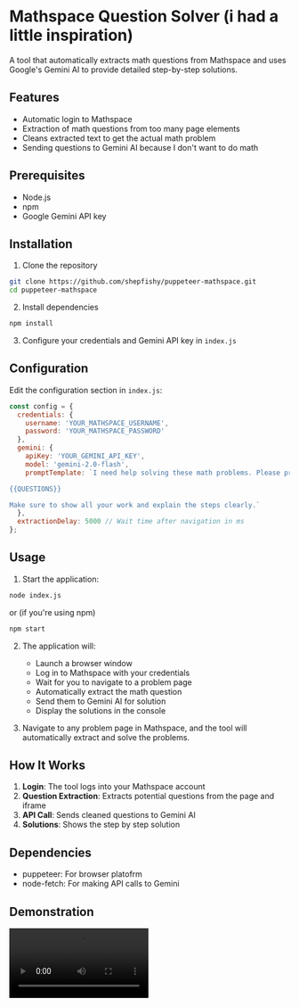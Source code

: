 
# Mathspace Question Solver (i had a little inspiration)

A tool that automatically extracts math questions from Mathspace and uses Google's Gemini AI to provide detailed step-by-step solutions.

## Features

- Automatic login to Mathspace
- Extraction of math questions from too many page elements
- Cleans extracted text to get the actual math problem
- Sending questions to Gemini AI because I don't want to do math

## Prerequisites

- Node.js
- npm
- Google Gemini API key

## Installation

1. Clone the repository
```bash
git clone https://github.com/shepfishy/puppeteer-mathspace.git
cd puppeteer-mathspace
```

2. Install dependencies
```bash
npm install
```

3. Configure your credentials and Gemini API key in `index.js`

## Configuration

Edit the configuration section in `index.js`:

```javascript
const config = {
  credentials: {
    username: 'YOUR_MATHSPACE_USERNAME',
    password: 'YOUR_MATHSPACE_PASSWORD'
  },
  gemini: {
    apiKey: 'YOUR_GEMINI_API_KEY',
    model: 'gemini-2.0-flash',
    promptTemplate: `I need help solving these math problems. Please provide detailed step-by-step solutions. Do not use any text formatting, for instance you can use superscript characters to avoid generating <sup></sup>. Additionally, please answer all questions and subquestions i.e. 1a, and 1b.:

{{QUESTIONS}}

Make sure to show all your work and explain the steps clearly.`
  },
  extractionDelay: 5000 // Wait time after navigation in ms
};
```

## Usage

1. Start the application:
```bash
node index.js
```
or (if you're using npm)
```bash
npm start
```


2. The application will:
   - Launch a browser window
   - Log in to Mathspace with your credentials
   - Wait for you to navigate to a problem page
   - Automatically extract the math question
   - Send them to Gemini AI for solution
   - Display the solutions in the console

3. Navigate to any problem page in Mathspace, and the tool will automatically extract and solve the problems.

## How It Works

1. **Login**: The tool logs into your Mathspace account
2. **Question Extraction**: Extracts potential questions from the page and iframe
3. **API Call**: Sends cleaned questions to Gemini AI
4. **Solutions**: Shows the step by step solution

## Dependencies

- puppeteer: For browser platofrm
- node-fetch: For making API calls to Gemini

## Demonstration

<video src='output.mkv' width=250/>

## License
idfk go away
